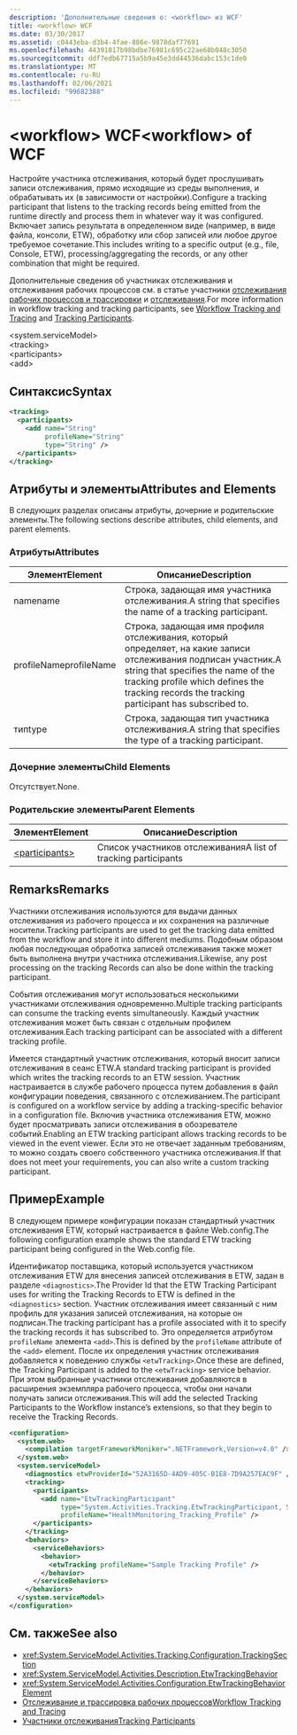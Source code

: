 ```yaml
---
description: 'Дополнительные сведения о: <workflow> из WCF'
title: <workflow> WCF
ms.date: 03/30/2017
ms.assetid: c0443eba-d3b4-4fae-886e-9878daf77691
ms.openlocfilehash: 44391017b98bdbe76981c695c22ae68b048c3050
ms.sourcegitcommit: ddf7edb67715a5b9a45e3dd44536dabc153c1de0
ms.translationtype: MT
ms.contentlocale: ru-RU
ms.lasthandoff: 02/06/2021
ms.locfileid: "99682388"
---
```

# <a name="workflow-of-wcf"></a><span data-ttu-id="16b6d-103">\<workflow> WCF</span><span class="sxs-lookup"><span data-stu-id="16b6d-103">\<workflow> of WCF</span></span>

<span data-ttu-id="16b6d-104">Настройте участника отслеживания, который будет прослушивать записи отслеживания, прямо исходящие из среды выполнения, и обрабатывать их (в зависимости от настройки).</span><span class="sxs-lookup"><span data-stu-id="16b6d-104">Configure a tracking participant that listens to the tracking records being emitted from the runtime directly and process them in whatever way it was configured.</span></span> <span data-ttu-id="16b6d-105">Включает запись результата в определенном виде (например, в виде файла, консоли, ETW), обработку или сбор записей или любое другое требуемое сочетание.</span><span class="sxs-lookup"><span data-stu-id="16b6d-105">This includes writing to a specific output (e.g., file, Console, ETW), processing/aggregating the records, or any other combination that might be required.</span></span>  
  
 <span data-ttu-id="16b6d-106">Дополнительные сведения об участниках отслеживания и отслеживания рабочих процессов см. в статье участники [отслеживания рабочих процессов и трассировки](../../../windows-workflow-foundation/workflow-tracking-and-tracing.md) и [отслеживания](../../../windows-workflow-foundation/tracking-participants.md).</span><span class="sxs-lookup"><span data-stu-id="16b6d-106">For more information in workflow tracking and tracking participants, see [Workflow Tracking and Tracing](../../../windows-workflow-foundation/workflow-tracking-and-tracing.md) and [Tracking Participants](../../../windows-workflow-foundation/tracking-participants.md).</span></span>  
  
 \<system.serviceModel>  
\<tracking>  
\<participants>  
\<add>  
  
## <a name="syntax"></a><span data-ttu-id="16b6d-107">Синтаксис</span><span class="sxs-lookup"><span data-stu-id="16b6d-107">Syntax</span></span>  
  
```xml  
<tracking>
  <participants>
    <add name="String"
         profileName="String"
         type="String" />
  </participants>
</tracking>
```  
  
## <a name="attributes-and-elements"></a><span data-ttu-id="16b6d-108">Атрибуты и элементы</span><span class="sxs-lookup"><span data-stu-id="16b6d-108">Attributes and Elements</span></span>  

 <span data-ttu-id="16b6d-109">В следующих разделах описаны атрибуты, дочерние и родительские элементы.</span><span class="sxs-lookup"><span data-stu-id="16b6d-109">The following sections describe attributes, child elements, and parent elements.</span></span>  
  
### <a name="attributes"></a><span data-ttu-id="16b6d-110">Атрибуты</span><span class="sxs-lookup"><span data-stu-id="16b6d-110">Attributes</span></span>  
  
|<span data-ttu-id="16b6d-111">Элемент</span><span class="sxs-lookup"><span data-stu-id="16b6d-111">Element</span></span>|<span data-ttu-id="16b6d-112">Описание</span><span class="sxs-lookup"><span data-stu-id="16b6d-112">Description</span></span>|  
|-------------|-----------------|  
|<span data-ttu-id="16b6d-113">name</span><span class="sxs-lookup"><span data-stu-id="16b6d-113">name</span></span>|<span data-ttu-id="16b6d-114">Строка, задающая имя участника отслеживания.</span><span class="sxs-lookup"><span data-stu-id="16b6d-114">A string that specifies the name of a tracking participant.</span></span>|  
|<span data-ttu-id="16b6d-115">profileName</span><span class="sxs-lookup"><span data-stu-id="16b6d-115">profileName</span></span>|<span data-ttu-id="16b6d-116">Строка, задающая имя профиля отслеживания, который определяет, на какие записи отслеживания подписан участник.</span><span class="sxs-lookup"><span data-stu-id="16b6d-116">A string that specifies the name of the tracking profile which defines the tracking records the tracking participant has subscribed to.</span></span>|  
|<span data-ttu-id="16b6d-117">тип</span><span class="sxs-lookup"><span data-stu-id="16b6d-117">type</span></span>|<span data-ttu-id="16b6d-118">Строка, задающая тип участника отслеживания.</span><span class="sxs-lookup"><span data-stu-id="16b6d-118">A string that specifies the type of a tracking participant.</span></span>|  
  
### <a name="child-elements"></a><span data-ttu-id="16b6d-119">Дочерние элементы</span><span class="sxs-lookup"><span data-stu-id="16b6d-119">Child Elements</span></span>  

 <span data-ttu-id="16b6d-120">Отсутствует.</span><span class="sxs-lookup"><span data-stu-id="16b6d-120">None.</span></span>  
  
### <a name="parent-elements"></a><span data-ttu-id="16b6d-121">Родительские элементы</span><span class="sxs-lookup"><span data-stu-id="16b6d-121">Parent Elements</span></span>  
  
|<span data-ttu-id="16b6d-122">Элемент</span><span class="sxs-lookup"><span data-stu-id="16b6d-122">Element</span></span>|<span data-ttu-id="16b6d-123">Описание</span><span class="sxs-lookup"><span data-stu-id="16b6d-123">Description</span></span>|  
|-------------|-----------------|  
|[\<participants>](../windows-workflow-foundation/participants.md)|<span data-ttu-id="16b6d-124">Список участников отслеживания</span><span class="sxs-lookup"><span data-stu-id="16b6d-124">A list of tracking participants</span></span>|  
  
## <a name="remarks"></a><span data-ttu-id="16b6d-125">Remarks</span><span class="sxs-lookup"><span data-stu-id="16b6d-125">Remarks</span></span>  

 <span data-ttu-id="16b6d-126">Участники отслеживания используются для выдачи данных отслеживания из рабочего процесса и их сохранения на различные носители.</span><span class="sxs-lookup"><span data-stu-id="16b6d-126">Tracking participants are used to get the tracking data emitted from the workflow and store it into different mediums.</span></span> <span data-ttu-id="16b6d-127">Подобным образом любая последующая обработка записей отслеживания также может быть выполнена внутри участника отслеживания.</span><span class="sxs-lookup"><span data-stu-id="16b6d-127">Likewise, any post processing on the tracking Records can also be done within the tracking participant.</span></span>  
  
 <span data-ttu-id="16b6d-128">События отслеживания могут использоваться несколькими участниками отслеживания одновременно.</span><span class="sxs-lookup"><span data-stu-id="16b6d-128">Multiple tracking participants can consume the tracking events simultaneously.</span></span> <span data-ttu-id="16b6d-129">Каждый участник отслеживания может быть связан с отдельным профилем отслеживания.</span><span class="sxs-lookup"><span data-stu-id="16b6d-129">Each tracking participant can be associated with a different tracking profile.</span></span>  
  
 <span data-ttu-id="16b6d-130">Имеется стандартный участник отслеживания, который вносит записи отслеживания в сеанс ETW.</span><span class="sxs-lookup"><span data-stu-id="16b6d-130">A standard tracking participant is provided which writes the tracking records to an ETW session.</span></span> <span data-ttu-id="16b6d-131">Участник настраивается в службе рабочего процесса путем добавления в файл конфигурации поведения, связанного с отслеживанием.</span><span class="sxs-lookup"><span data-stu-id="16b6d-131">The participant is configured on a workflow service by adding a tracking-specific behavior in a configuration file.</span></span> <span data-ttu-id="16b6d-132">Включив участника отслеживания ETW, можно будет просматривать записи отслеживания в обозревателе событий.</span><span class="sxs-lookup"><span data-stu-id="16b6d-132">Enabling an ETW tracking participant allows tracking records to be viewed in the event viewer.</span></span> <span data-ttu-id="16b6d-133">Если это не отвечает заданным требованиям, то можно создать своего собственного участника отслеживания.</span><span class="sxs-lookup"><span data-stu-id="16b6d-133">If that does not meet your requirements, you can also write a custom tracking participant.</span></span>  
  
## <a name="example"></a><span data-ttu-id="16b6d-134">Пример</span><span class="sxs-lookup"><span data-stu-id="16b6d-134">Example</span></span>  

 <span data-ttu-id="16b6d-135">В следующем примере конфигурации показан стандартный участник отслеживания ETW, который настраивается в файле Web.config.</span><span class="sxs-lookup"><span data-stu-id="16b6d-135">The following configuration example shows the standard ETW tracking participant being configured in the Web.config file.</span></span>  
  
 <span data-ttu-id="16b6d-136">Идентификатор поставщика, который используется участником отслеживания ETW для внесения записей отслеживания в ETW, задан в разделе `<diagnostics>`.</span><span class="sxs-lookup"><span data-stu-id="16b6d-136">The Provider Id that the ETW Tracking Participant uses for writing the Tracking Records to ETW is defined in the `<diagnostics>` section.</span></span> <span data-ttu-id="16b6d-137">Участник отслеживания имеет связанный с ним профиль для указания записей отслеживания, на которые он подписан.</span><span class="sxs-lookup"><span data-stu-id="16b6d-137">The tracking participant has a profile associated with it to specify the tracking records it has subscribed to.</span></span> <span data-ttu-id="16b6d-138">Это определяется атрибутом `profileName` элемента `<add>`.</span><span class="sxs-lookup"><span data-stu-id="16b6d-138">This is defined by the `profileName` attribute of the `<add>` element.</span></span> <span data-ttu-id="16b6d-139">После их определения участник отслеживания добавляется к поведению службы `<etwTracking>`.</span><span class="sxs-lookup"><span data-stu-id="16b6d-139">Once these are defined, the Tracking Participant is added to the `<etwTracking>` service behavior.</span></span> <span data-ttu-id="16b6d-140">При этом выбранные участники отслеживания добавляются в расширения экземпляра рабочего процесса, чтобы они начали получать записи отслеживания.</span><span class="sxs-lookup"><span data-stu-id="16b6d-140">This will add the selected Tracking Participants to the Workflow instance’s extensions, so that they begin to receive the Tracking Records.</span></span>  
  
```xml  
<configuration>
  <system.web>
    <compilation targetFrameworkMoniker=".NETFramework,Version=v4.0" />
  </system.web>
  <system.serviceModel>
    <diagnostics etwProviderId="52A3165D-4AD9-405C-B1E8-7D9A257EAC9F" />
    <tracking>
      <participants>
        <add name="EtwTrackingParticipant"
             type="System.Activities.Tracking.EtwTrackingParticipant, System.Activities, Version=4.0.0.0, Culture=neutral, PublicKeyToken=31bf3856ad364e35"
             profileName="HealthMonitoring_Tracking_Profile" />
      </participants>
    </tracking>
    <behaviors>
      <serviceBehaviors>
        <behavior>
          <etwTracking profileName="Sample Tracking Profile" />
        </behavior>
      </serviceBehaviors>
    </behaviors>
  </system.serviceModel>
</configuration>
```  
  
## <a name="see-also"></a><span data-ttu-id="16b6d-141">См. также</span><span class="sxs-lookup"><span data-stu-id="16b6d-141">See also</span></span>

- <xref:System.ServiceModel.Activities.Tracking.Configuration.TrackingSection>
- <xref:System.ServiceModel.Activities.Description.EtwTrackingBehavior>
- <xref:System.ServiceModel.Activities.Configuration.EtwTrackingBehaviorElement>
- [<span data-ttu-id="16b6d-142">Отслеживание и трассировка рабочих процессов</span><span class="sxs-lookup"><span data-stu-id="16b6d-142">Workflow Tracking and Tracing</span></span>](../../../windows-workflow-foundation/workflow-tracking-and-tracing.md)
- [<span data-ttu-id="16b6d-143">Участники отслеживания</span><span class="sxs-lookup"><span data-stu-id="16b6d-143">Tracking Participants</span></span>](../../../windows-workflow-foundation/tracking-participants.md)
